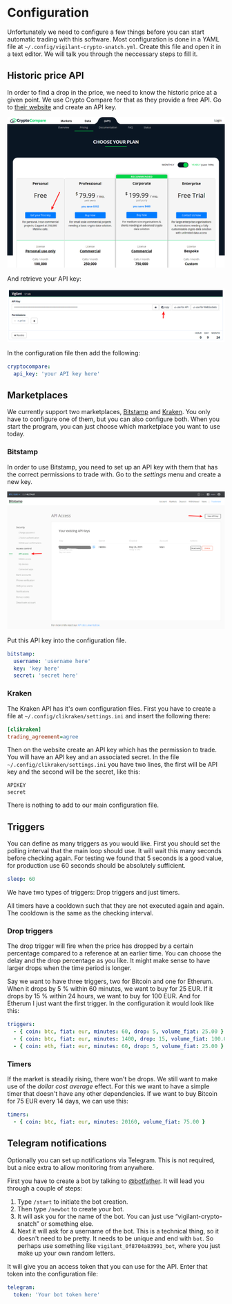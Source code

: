 # Configuration

Unfortunately we need to configure a few things before you can start automatic trading with this software. Most configuration is done in a YAML file at `~/.config/vigilant-crypto-snatch.yml`. Create this file and open it in a text editor. We will talk you through the neccessary steps to fill it.

## Historic price API

In order to find a drop in the price, we need to know the historic price at a given point. We use Crypto Compare for that as they provide a free API. Go to [their website](https://min-api.cryptocompare.com/pricing) and create an API key.

![](screenshot-cryptocompare-plans.png)

And retrieve your API key:

![](screenshot-cryptocompare-api-key.png)

In the configuration file then add the following:

```yaml
cryptocompare:
  api_key: 'your API key here'
```

## Marketplaces

We currently support two marketplaces, [Bitstamp](https://bitstamp.net/) and [Kraken](https://kraken.com). You only have to configure one of them, but you can also configure both. When you start the program, you can just choose which marketplace you want to use today.

### Bitstamp

In order to use Bitstamp, you need to set up an API key with them that has the correct permissions to trade with. Go to the *settings* menu and create a new key.

![](screenshot-bitstamp-api-key.png)

Put this API key into the configuration file.

```yaml
bitstamp:
  username: 'username here'
  key: 'key here'
  secret: 'secret here'
```

### Kraken

The Kraken API has it's own configuration files. First you have to create a file at `~/.config/clikraken/settings.ini` and insert the following there:

```ini
[clikraken]
trading_agreement=agree
```

Then on the website create an API key which has the permission to trade. You will have an API key and an associated secret. In the file `~/.config/clikraken/settings.ini` you have two lines, the first will be API key and the second will be the secret, like this:

```
APIKEY
secret
```

There is nothing to add to our main configuration file.

## Triggers

You can define as many triggers as you would like. First you should set the polling interval that the main loop should use. It will wait this many seconds before checking again. For testing we found that 5 seconds is a good value, for production use 60 seconds should be absolutely sufficient.

```yaml
sleep: 60
```

We have two types of triggers: Drop triggers and just timers.

All timers have a cooldown such that they are not executed again and again. The cooldown is the same as the checking interval.

### Drop triggers

The drop trigger will fire when the price has dropped by a certain percentage compared to a reference at an earlier time. You can choose the delay and the drop percentage as you like. It might make sense to have larger drops when the time period is longer.

Say we want to have three triggers, two for Bitcoin and one for Etherum. When it drops by 5 % within 60 minutes, we want to buy for 25 EUR. If it drops by 15 % within 24 hours, we want to buy for 100 EUR. And for Etherum I just want the first trigger. In the configuration it would look like this:

```yaml
triggers:
  - { coin: btc, fiat: eur, minutes: 60, drop: 5, volume_fiat: 25.00 }
  - { coin: btc, fiat: eur, minutes: 1400, drop: 15, volume_fiat: 100.00 }
  - { coin: eth, fiat: eur, minutes: 60, drop: 5, volume_fiat: 25.00 }
```

### Timers

If the market is steadily rising, there won't be drops. We still want to make use of the *dollar cost average* effect. For this we want to have a simple timer that doesn't have any other dependencies. If we want to buy Bitcoin for 75 EUR every 14 days, we can use this:

```yaml
timers:
  - { coin: btc, fiat: eur, minutes: 20160, volume_fiat: 75.00 }
```

## Telegram notifications

Optionally you can set up notifications via Telegram. This is not required, but a nice extra to allow monitoring from anywhere.

First you have to create a bot by talking to [@botfather](https://t.me/botfather). It will lead you through a couple of steps:

1. Type `/start` to initiate the bot creation.
2. Then type `/newbot` to create your bot.
3. It will ask you for the name of the bot. You can just use “vigilant-crypto-snatch” or something else.
4. Next it will ask for a username of the bot. This is a technical thing, so it doesn't need to be pretty. It needs to be unique and end with `bot`. So perhaps use something like `vigilant_0f8704a83991_bot`, where you just make up your own random letters.

It will give you an access token that you can use for the API. Enter that token into the configuration file:

```yaml
telegram:
  token: 'Your bot token here'
```